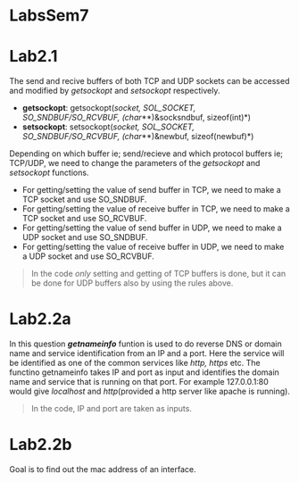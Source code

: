 # LabsSem7

Lab2.1
======
The send and recive buffers of both TCP and UDP sockets can be accessed and modified by *getsockopt* and *setsockopt* respectively.
* **getsockopt**: getsockopt(*socket, SOL_SOCKET, SO_SNDBUF/SO_RCVBUF, (char***)&socksndbuf, sizeof(int)*)
* **setsockopt**: setsockopt(*socket, SOL_SOCKET, SO_SNDBUF/SO_RCVBUF, (char***)&newbuf, sizeof(newbuf)*)

Depending on which buffer ie; send/recieve and which protocol buffers ie; TCP/UDP, we need to change the parameters of the *getsockopt*
and *setsockopt* functions.
* For getting/setting the value of send buffer in TCP, we need to make a TCP socket and use SO_SNDBUF.
* For getting/setting the value of receive buffer in TCP, we need to make a TCP socket and use SO_RCVBUF.
* For getting/setting the value of send buffer in UDP, we need to make a UDP socket and use SO_SNDBUF.
* For getting/setting the value of receive buffer in UDP, we need to make a UDP socket and use SO_RCVBUF.

> In the code *only* setting and getting of TCP buffers is done, but it can be done for UDP buffers also by using the rules above.


Lab2.2a
======
In this question ***getnameinfo*** funtion is used to do reverse DNS or domain name and service identification from an IP and a port.
Here the service will be identified as one of the common services like *http, https* etc.
The functino getnameinfo takes IP and port as input and identifies the domain name and service that is running on that port.
For example 127.0.0.1:80 would give *localhost* and *http*(provided a http server like apache is running).

> In the code, IP and port are taken as inputs.

Lab2.2b
=======
Goal is to find out the mac address of an interface. 
